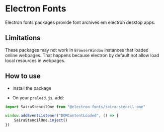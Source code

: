# Electron Fonts

Electron fonts packages provide font archives em electron desktop apps.

## Limitations

These packages may not work in `BrowserWindow` instances that loaded online webpages. That happens because electron by default not allow load local resources in webpages.

## How to use

* Install the package

* On your `preload.js`, add:

```ts
import SairaStencilOne from "@electron-fonts/saira-stencil-one"

window.addEventListener("DOMContentLoaded", () => {
    SairaStencilOne.inject()
})
```